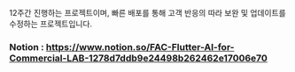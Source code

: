 12주간 진행하는 프로젝트이며, 빠른 배포를 통해 고객 반응의 따라 보완 및 업데이트를 수정하는 프로젝트입니다. 
### Notion : https://www.notion.so/FAC-Flutter-AI-for-Commercial-LAB-1278d7ddb9e24498b262462e17006e70
